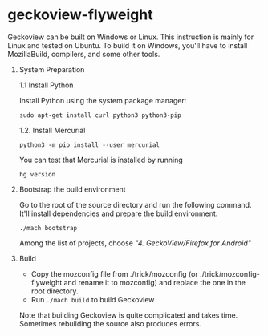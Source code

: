 # geckoview-flyweight
Geckoview can be built on Windows or Linux. This instruction is mainly for Linux and tested on Ubuntu. To build it on Windows, you'll have to install MozillaBuild, compilers, and some other tools.

1. System Preparation

    1.1 Install Python
    
    Install Python using the system package manager:

    ``` sudo apt-get install curl python3 python3-pip ```

    1.2. Install Mercurial

    ``` python3 -m pip install --user mercurial ```

    You can test that Mercurial is installed by running

    ``` hg version ```
    
2. Bootstrap the build environment

    Go to the root of the source directory and run the following command. It'll install dependencies and prepare the build environment.

    ``` ./mach bootstrap ```

    
    Among the list of projects, choose *"4. GeckoView/Firefox for Android"*

3. Build

    - Copy the mozconfig file from ./trick/mozconfig (or ./trick/mozconfig-flyweight and rename it to mozconfig) and replace the one in the root directory.
    - Run ``` ./mach build ``` to build Geckoview

    Note that building Geckoview is quite complicated and takes time. Sometimes rebuilding the source also produces errors.